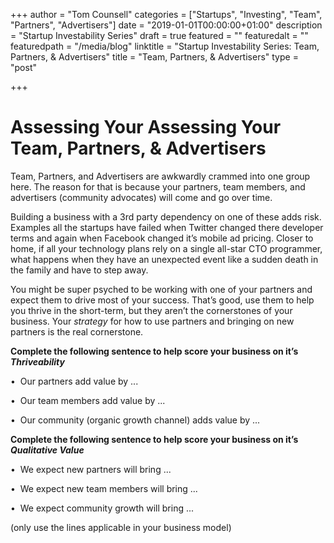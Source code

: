 +++
author = "Tom Counsell"
categories = ["Startups", "Investing", "Team", "Partners", "Advertisers"]
date = "2019-01-01T00:00:00+01:00"
description = "Startup Investability Series"
draft = true
featured = ""
featuredalt = ""
featuredpath = "/media/blog"
linktitle = "Startup Investability Series: Team, Partners, & Advertisers"
title = "Team, Partners, & Advertisers"
type = "post"

+++
# **Assessing Your Assessing Your Team, Partners, & Advertisers**

Team, Partners, and Advertisers are awkwardly crammed into one group here. The reason for that is because your partners, team members, and advertisers (community advocates) will come and go over time.

Building a business with a 3rd party dependency on one of these adds risk. Examples all the startups have failed when Twitter changed there developer terms and again when Facebook changed it’s mobile ad pricing. Closer to home, if all your technology plans rely on a single all-star CTO programmer, what happens when they have an unexpected event like a sudden death in the family and have to step away.

You might be super psyched to be working with one of your partners and expect them to drive most of your success. That’s good, use them to help you thrive in the short-term, but they aren’t the cornerstones of your business. Your _strategy_ for how to use partners and bringing on new partners is the real cornerstone.

**Complete the following sentence to help score your business on it’s _Thriveability_**

•  Our partners add value by ...

•  Our team members add value by ...

•  Our community (organic growth channel) adds value by ...

**Complete the following sentence to help score your business on it’s _Qualitative Value_**

•  We expect new partners will bring ...

•  We expect new team members will bring ...

•  We expect community growth will bring ...

(only use the lines applicable in your business model)